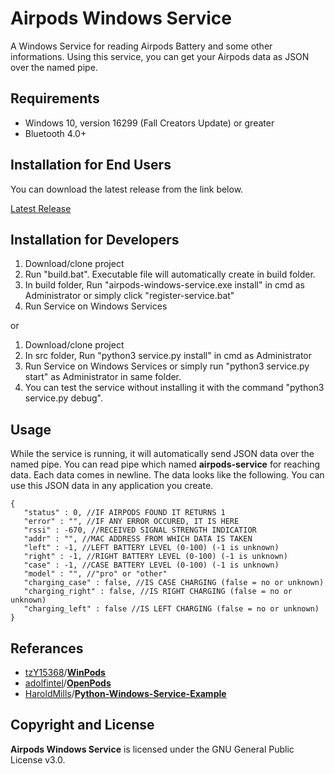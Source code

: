# Airpods Windows Service

A Windows Service for reading Airpods Battery and some other informations.
Using this service, you can get your Airpods data as JSON over the named pipe.

## Requirements
- Windows 10, version 16299 (Fall Creators Update) or greater
- Bluetooth 4.0+

## Installation for End Users
You can download the latest release from the link below.

[Latest Release](https://github.com/ohanedan/Airpods-Windows-Service/releases/latest)

## Installation for Developers
1. Download/clone project
2. Run "build.bat". Executable file will automatically create in build folder.
2. In build folder, Run "airpods-windows-service.exe install" in cmd as Administrator or simply click "register-service.bat"
3. Run Service on Windows Services

or

1. Download/clone project
2. In src folder, Run "python3 service.py install" in cmd as Administrator
3. Run Service on Windows Services or simply run "python3 service.py start" as Administrator in same folder.
4. You can test the service without installing it with the command "python3 service.py debug".

## Usage
While the service is running, it will automatically send JSON data over the named pipe.
You can read pipe which named **airpods-service** for reaching data.
Each data comes in newline.
The data looks like the following. You can use this JSON data in any application you create.

```
{
   "status" : 0, //IF AIRPODS FOUND IT RETURNS 1
   "error" : "", //IF ANY ERROR OCCURED, IT IS HERE
   "rssi" : -670, //RECEIVED SIGNAL STRENGTH INDICATIOR
   "addr" : "", //MAC ADDRESS FROM WHICH DATA IS TAKEN
   "left" : -1, //LEFT BATTERY LEVEL (0-100) (-1 is unknown)
   "right" : -1, //RIGHT BATTERY LEVEL (0-100) (-1 is unknown)
   "case" : -1, //CASE BATTERY LEVEL (0-100) (-1 is unknown)
   "model" : "", //"pro" or "other"
   "charging_case" : false, //IS CASE CHARGING (false = no or unknown)
   "charging_right" : false, //IS RIGHT CHARGING (false = no or unknown)
   "charging_left" : false //IS LEFT CHARGING (false = no or unknown)
}
```

## Referances
- [tzY15368](https://github.com/tzY15368)/**[WinPods](https://github.com/tzY15368/WinPods)**
- [adolfintel](https://github.com/adolfintel)/**[OpenPods](https://github.com/adolfintel/OpenPods)**
- [HaroldMills](https://github.com/HaroldMills)/**[Python-Windows-Service-Example](https://github.com/HaroldMills/Python-Windows-Service-Example)**

## Copyright and License
**Airpods Windows Service** is licensed under the GNU General Public License v3.0.
